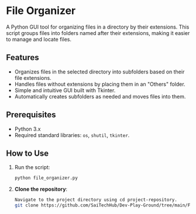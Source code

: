 # File Organizer

A Python GUI tool for organizing files in a directory by their extensions. This script groups files into folders named after their extensions, making it easier to manage and locate files.

## Features
- Organizes files in the selected directory into subfolders based on their file extensions.
- Handles files without extensions by placing them in an "Others" folder.
- Simple and intuitive GUI built with Tkinter.
- Automatically creates subfolders as needed and moves files into them.

## Prerequisites
- Python 3.x
- Required standard libraries: `os`, `shutil`, `tkinter`.

## How to Use
1. Run the script:
   ```bash
   python file_organizer.py

2. **Clone the repository**:
   ```bash
   Navigate to the project directory using cd project-repository.
   git clone https://github.com/SaiTechHub/Dev-Play-Ground/tree/main/Files-Organizer-Python-Project
